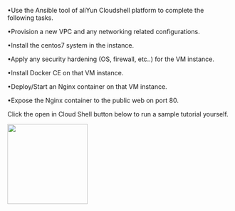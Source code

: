
•Use the Ansible tool of aliYun Cloudshell platform to complete the following tasks.

•Provision a new VPC and any networking related configurations.

•Install the centos7 system in the instance.

•Apply any security hardening (OS, firewall, etc..) for the VM instance.

•Install Docker CE on that VM instance.

•Deploy/Start an Nginx container on that VM instance.

•Expose the Nginx container to the public web on port 80.

Click the open in Cloud Shell button below to run a sample tutorial yourself.

<a href="https://shell.aliyun.com/" target="cloudshell__cli_ansible">
  <img src="https://img.alicdn.com/tfs/TB1wt1zq9zqK1RjSZFpXXakSXXa-1066-166.png" width="180" />
</a>

